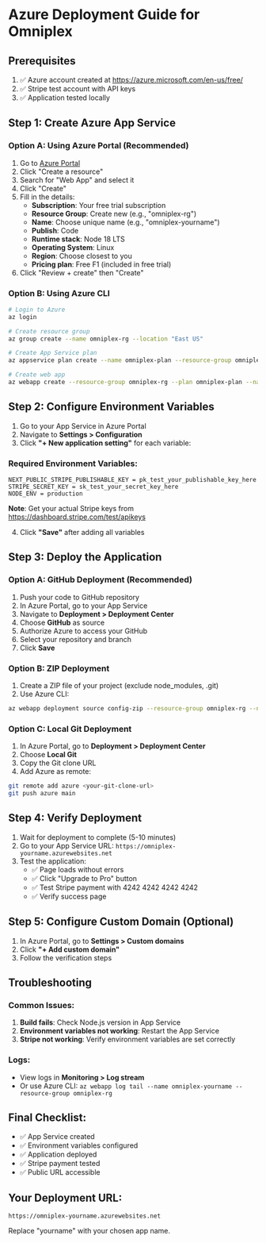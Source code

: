 # Azure Deployment Guide for Omniplex

## Prerequisites
1. ✅ Azure account created at https://azure.microsoft.com/en-us/free/
2. ✅ Stripe test account with API keys
3. ✅ Application tested locally

## Step 1: Create Azure App Service

### Option A: Using Azure Portal (Recommended)
1. Go to [Azure Portal](https://portal.azure.com)
2. Click "Create a resource"
3. Search for "Web App" and select it
4. Click "Create"
5. Fill in the details:
   - **Subscription**: Your free trial subscription
   - **Resource Group**: Create new (e.g., "omniplex-rg")
   - **Name**: Choose unique name (e.g., "omniplex-yourname")
   - **Publish**: Code
   - **Runtime stack**: Node 18 LTS
   - **Operating System**: Linux
   - **Region**: Choose closest to you
   - **Pricing plan**: Free F1 (included in free trial)
6. Click "Review + create" then "Create"

### Option B: Using Azure CLI
```bash
# Login to Azure
az login

# Create resource group
az group create --name omniplex-rg --location "East US"

# Create App Service plan
az appservice plan create --name omniplex-plan --resource-group omniplex-rg --sku F1 --is-linux

# Create web app
az webapp create --resource-group omniplex-rg --plan omniplex-plan --name omniplex-yourname --runtime "NODE|18-lts"
```

## Step 2: Configure Environment Variables

1. Go to your App Service in Azure Portal
2. Navigate to **Settings > Configuration**
3. Click **"+ New application setting"** for each variable:

### Required Environment Variables:
```
NEXT_PUBLIC_STRIPE_PUBLISHABLE_KEY = pk_test_your_publishable_key_here
STRIPE_SECRET_KEY = sk_test_your_secret_key_here
NODE_ENV = production
```

**Note**: Get your actual Stripe keys from https://dashboard.stripe.com/test/apikeys

4. Click **"Save"** after adding all variables

## Step 3: Deploy the Application

### Option A: GitHub Deployment (Recommended)
1. Push your code to GitHub repository
2. In Azure Portal, go to your App Service
3. Navigate to **Deployment > Deployment Center**
4. Choose **GitHub** as source
5. Authorize Azure to access your GitHub
6. Select your repository and branch
7. Click **Save**

### Option B: ZIP Deployment
1. Create a ZIP file of your project (exclude node_modules, .git)
2. Use Azure CLI:
```bash
az webapp deployment source config-zip --resource-group omniplex-rg --name omniplex-yourname --src omniplex.zip
```

### Option C: Local Git Deployment
1. In Azure Portal, go to **Deployment > Deployment Center**
2. Choose **Local Git**
3. Copy the Git clone URL
4. Add Azure as remote:
```bash
git remote add azure <your-git-clone-url>
git push azure main
```

## Step 4: Verify Deployment

1. Wait for deployment to complete (5-10 minutes)
2. Go to your App Service URL: `https://omniplex-yourname.azurewebsites.net`
3. Test the application:
   - ✅ Page loads without errors
   - ✅ Click "Upgrade to Pro" button
   - ✅ Test Stripe payment with 4242 4242 4242 4242
   - ✅ Verify success page

## Step 5: Configure Custom Domain (Optional)

1. In Azure Portal, go to **Settings > Custom domains**
2. Click **"+ Add custom domain"**
3. Follow the verification steps

## Troubleshooting

### Common Issues:
1. **Build fails**: Check Node.js version in App Service
2. **Environment variables not working**: Restart the App Service
3. **Stripe not working**: Verify environment variables are set correctly

### Logs:
- View logs in **Monitoring > Log stream**
- Or use Azure CLI: `az webapp log tail --name omniplex-yourname --resource-group omniplex-rg`

## Final Checklist:
- ✅ App Service created
- ✅ Environment variables configured
- ✅ Application deployed
- ✅ Stripe payment tested
- ✅ Public URL accessible

## Your Deployment URL:
`https://omniplex-yourname.azurewebsites.net`

Replace "yourname" with your chosen app name.
